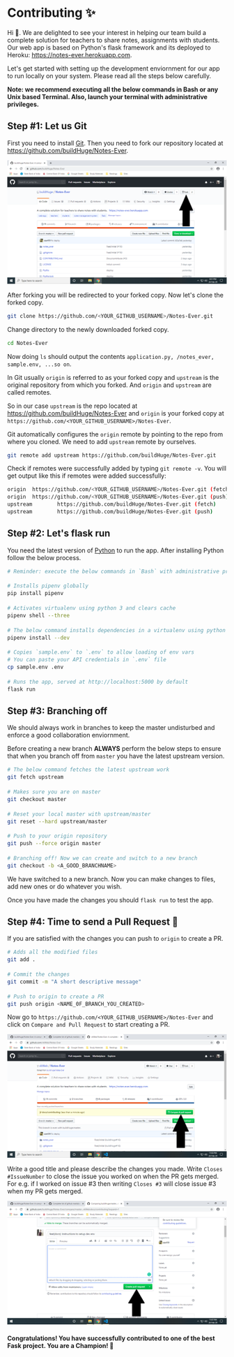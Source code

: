 # Contributing :sparkles:

Hi :raised_hands:. We are delighted to see your interest in helping our team build a complete solution for teachers to share notes, assignments with students. Our web app is based on Python's flask framework and its deployed to Heroku: https://notes-ever.herokuapp.com.

Let's get started with setting up the development enviornment for our app to run locally on your system. Please read all the steps below carefully.

**Note: we recommend executing all the below commands in Bash or any Unix based Terminal. Also, launch your terminal with administrative privileges.** 

## Step #1: Let us Git

First you need to install [Git](https://git-scm.com/). Then you need to fork our repository located at https://github.com/buildHuge/Notes-Ever. 

![a screenshot showing fork button](/docs/forking.png)

After forking you will be redirected to your forked copy. Now let's clone the forked copy.

```bash
git clone https://github.com/<YOUR_GITHUB_USERNAME>/Notes-Ever.git
```

Change directory to the newly downloaded forked copy.

```bash
cd Notes-Ever
```

Now doing `ls` should output the contents `application.py, /notes_ever, sample.env, ...so on`.

In Git usually `origin` is referred to as your forked copy and `upstream` is the original repository from which you forked. And `origin` and `upstream` are called remotes.

So in our case `upstream` is the repo located at https://github.com/buildHuge/Notes-Ever and `origin` is your forked copy at `https://github.com/<YOUR_GITHUB_USERNAME>/Notes-Ever`.

Git automatically configures the `origin` remote by pointing to the repo from where you cloned. We need to add `upstream` remote by ourselves.

```bash
git remote add upstream https://github.com/buildHuge/Notes-Ever.git
```

Check if remotes were successfully added by typing `git remote -v`. You will get output like this if remotes were added successfully:

```bash
origin  https://github.com/<YOUR_GITHUB_USERNAME>/Notes-Ever.git (fetch)
origin  https://github.com/<YOUR_GITHUB_USERNAME>/Notes-Ever.git (push)
upstream        https://github.com/buildHuge/Notes-Ever.git (fetch)
upstream        https://github.com/buildHuge/Notes-Ever.git (push) 
```

## Step #2: Let's flask run

You need the latest version of [Python](https://www.python.org/) to run the app. After installing Python follow the below process.

```bash
# Reminder: execute the below commands in `Bash` with administrative privileges

# Installs pipenv globally
pip install pipenv

# Activates virtualenv using python 3 and clears cache
pipenv shell --three

# The below command installs dependencies in a virtualenv using python 3.x.x
pipenv install --dev

# Copies `sample.env` to `.env` to allow loading of env vars
# You can paste your API credentials in `.env` file
cp sample.env .env

# Runs the app, served at http://localhost:5000 by default
flask run
```

## Step #3: Branching off

We should always work in branches to keep the master undisturbed and enforce a good collaboration enviornment.

Before creating a new branch **ALWAYS** perform the below steps to ensure that when you branch off from `master` you have the latest upstream version.

```bash
# The below command fetches the latest upstream work
git fetch upstream

# Makes sure you are on master
git checkout master

# Reset your local master with upstream/master
git reset --hard upstream/master

# Push to your origin repository
git push --force origin master

# Branching off! Now we can create and switch to a new branch
git checkout -b <A_GOOD_BRANCHNAME>
```

We have switched to a new branch. Now you can make changes to files, add new ones or do whatever you wish.

Once you have made the changes you should `flask run` to test the app. 

## Step #4: Time to send a Pull Request :tada:

If you are satisfied with the changes you can push to `origin` to create a PR.

```bash
# Adds all the modified files
git add .

# Commit the changes
git commit -m "A short descriptive message"

# Push to origin to create a PR
git push origin <NAME_0F_BRANCH_YOU_CREATED>
```

Now go to `https://github.com/<YOUR_GITHUB_USERNAME>/Notes-Ever` and click on `Compare and Pull Request` to start creating a PR. 

![a screenshot showing compare and pull request button](docs/origin_pr.png)

Write a good title and please describe the changes you made. Write `Closes #IssueNumber` to close the issue you worked on when the PR gets merged. For e.g. if I worked on issue #3 then writing `Closes #3` will close issue #3 when my PR gets merged. 

![a screenshot showing create a pull request view](docs/create_pr.png)

#### Congratulations! You have successfully contributed to one of the best Fask project. You are a Champion! :clap:
